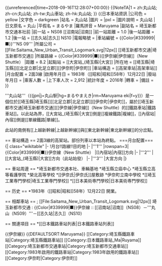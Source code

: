 {{unreferenced|time=2018-09-16T12:28:07+00:00}}
{{NoteTA|1 = zh:丸山站; zh-cn:丸山站; zh-tw:丸山車站; zh-hk:丸山站; }}
{{日本車站資訊
|公司色 = yellow
|文字色 = darkgreen
|站名 = 丸山站
|圖片 = <!-- 檔案不存在 Saitama Maruyama Station Entrance 1.JPG -->
|pxl =
|圖片說明 = 丸山站
|日文原名 = 丸山
|平假名 = まるやま
|羅馬拼音 = Maruyama
|副站名 = 埼玉新都市交通本社前
|前一站 = NS08 [[沼南站|沼南]]
|前一站距離 = 1.0
|後一站距離 = 1.2
|後一站 = [[志久站|志久]] NS10
|電報略號 =
|車站編號 = {{Color|#339999|■}}'''NS 09'''
|所屬公司 = [[File:Saitama_New_Urban_Transit_Logomark.svg|12px]] [[埼玉新都市交通|埼玉新都市交通]]
|所屬路線 = {{Color|#339999|■}}[[伊奈線|伊奈線]]（New Shuttle）
|距離 = 8.2
|起點站 = [[大宮站_(埼玉縣)|大宮]]
|所在地 = [[埼玉縣|埼玉縣]][[北足立郡|北足立郡]][[伊奈町|伊奈町]]
|車站構造 = [[高架車站|高架車站]]
|月台配置 = 2面3線
|啟用年月日 = 1983年（[[昭和|昭和]]58年）12月22日
|廢站年月日 =
|乘客人數 = 
|上下車人次 = 2,912
|統計年度 = 2016年
|轉車 =
|備註 =
}}

'''丸山站'''（{{jpn|j=丸山駅|hg=まるやまえき|rm=Maruyama eki|f=y}}）是一個位於[[埼玉縣|埼玉縣]][[北足立郡|北足立郡]][[伊奈町|伊奈町]]，屬於[[埼玉新都市交通|埼玉新都市交通]][[伊奈線|伊奈線]]（New Shuttle）的[[鐵路車站|鐵路車站]]。以此站為界，[[大宮站_(埼玉縣)|大宮]]側是[[複線鐵路|複線]]，[[內宿站|內宿]]側是[[單線鐵路|單線]]。

此站的南側有[[上越新幹線|上越新幹線]]與[[東北新幹線|東北新幹線]]的分岔點。

== 車站構造 ==
2面3線的高架站。部份列車以本站為終點。
===月台配置===
{| class="wikitable"
|-
!月台!!路線!!目的地
|-
|'''1'''
|rowspan=3|{{Color|#339999|■}}伊奈線（New Shuttle）
|[[內宿站|內宿]]方向
|-
|'''2'''
|[[大宮站_(埼玉縣)|大宮]]方向（此站始發）
|-
|'''3'''
|大宮方向
|}

== 車站周邊 ==
*埼玉新都市交通本社、車輛基地
*埼玉縣立癌中心
*埼玉縣立高等看護學院
*榮北高等學校
*[[伊奈氏|伊奈氏]]屋敷跡
*伊奈町立南中學校
*[[埼玉工業専門學校|埼玉工業専門學校]]
*[[日本美術専門學校|日本美術専門學校]]

== 历史 ==
*1983年（[[昭和|昭和]]58年）12月22日 開業。

== 相鄰車站 ==
; [[File:Saitama_New_Urban_Transit_Logomark.svg|12px]] 埼玉新都市交通
: {{Color|#339999|■}}伊奈線
:: [[沼南站|沼南]]（NS08）－'''丸山（NS09）'''－[[志久站|志久]]（NS10）

== 關連項目 ==
*[[日本鐵路車站列表|日本鐵路車站列表]]

{{伊奈線}}
{{DEFAULTSORT:Maruyama}}
[[Category:埼玉縣鐵路車站|Category:埼玉縣鐵路車站]]
[[Category:日本鐵路車站_Ma|Ruyama]]
[[Category:埼玉新都市交通車站|Category:埼玉新都市交通車站]]
[[Category:1983年啟用的鐵路車站|Category:1983年啟用的鐵路車站]]
[[Category:伊奈町|Category:伊奈町]]